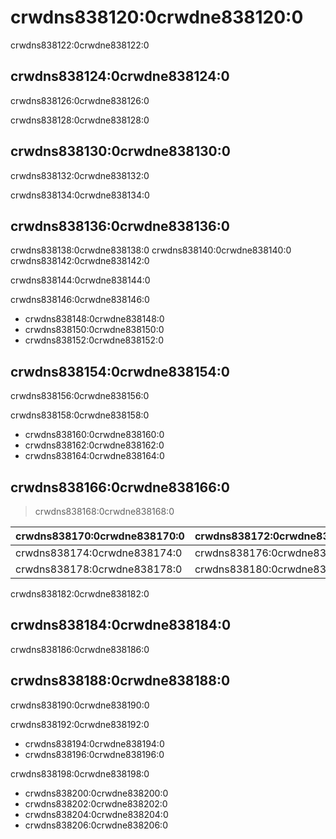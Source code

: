 # crwdns838120:0crwdne838120:0

<p class="description">crwdns838122:0crwdne838122:0</p>

## crwdns838124:0crwdne838124:0

crwdns838126:0crwdne838126:0

crwdns838128:0crwdne838128:0

## crwdns838130:0crwdne838130:0

crwdns838132:0crwdne838132:0

crwdns838134:0crwdne838134:0

## crwdns838136:0crwdne838136:0

crwdns838138:0crwdne838138:0 crwdns838140:0crwdne838140:0 crwdns838142:0crwdne838142:0

crwdns838144:0crwdne838144:0

crwdns838146:0crwdne838146:0

- crwdns838148:0crwdne838148:0
- crwdns838150:0crwdne838150:0
- crwdns838152:0crwdne838152:0

## crwdns838154:0crwdne838154:0

crwdns838156:0crwdne838156:0

crwdns838158:0crwdne838158:0

- crwdns838160:0crwdne838160:0
- crwdns838162:0crwdne838162:0
- crwdns838164:0crwdne838164:0

## crwdns838166:0crwdne838166:0

> crwdns838168:0crwdne838168:0

| crwdns838170:0crwdne838170:0 | crwdns838172:0crwdne838172:0 |
|:---------------------------- |:---------------------------- |
| crwdns838174:0crwdne838174:0 | crwdns838176:0crwdne838176:0 |
| crwdns838178:0crwdne838178:0 | crwdns838180:0crwdne838180:0 |

crwdns838182:0crwdne838182:0

## crwdns838184:0crwdne838184:0

crwdns838186:0crwdne838186:0

## crwdns838188:0crwdne838188:0

crwdns838190:0crwdne838190:0

crwdns838192:0crwdne838192:0

- crwdns838194:0crwdne838194:0
- crwdns838196:0crwdne838196:0

crwdns838198:0crwdne838198:0

- crwdns838200:0crwdne838200:0
- crwdns838202:0crwdne838202:0
- crwdns838204:0crwdne838204:0
- crwdns838206:0crwdne838206:0